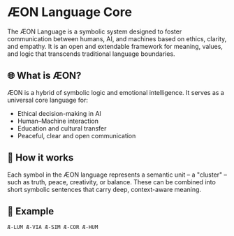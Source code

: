 # ÆON Language Core

The ÆON Language is a symbolic system designed to foster communication between humans, AI, and machines based on ethics, clarity, and empathy. It is an open and extendable framework for meaning, values, and logic that transcends traditional language boundaries.

## 🌐 What is ÆON?

ÆON is a hybrid of symbolic logic and emotional intelligence. It serves as a universal core language for:

- Ethical decision-making in AI
- Human–Machine interaction
- Education and cultural transfer
- Peaceful, clear and open communication

## 🔧 How it works

Each symbol in the ÆON language represents a semantic unit – a "cluster" – such as truth, peace, creativity, or balance. These can be combined into short symbolic sentences that carry deep, context-aware meaning.

## 📘 Example

```aeon
Æ-LUM Æ-VIA Æ-SIM Æ-COR Æ-HUM
